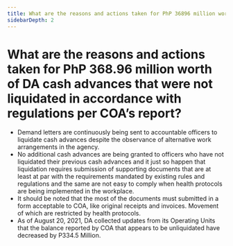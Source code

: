 ```yaml
---
title: What are the reasons and actions taken for PhP 36896 million worth of DA cash advances that were not liquidated in accordance with regulations per COA’s report?
sidebarDepth: 2
---
```


# What are the reasons and actions taken for PhP 368.96 million worth of DA cash advances that were not liquidated in accordance with regulations per COA’s report?


 - Demand letters are continuously being sent to accountable officers to liquidate cash advances despite the observance of alternative work arrangements in the agency.
 - No additional cash advances are being granted to officers who have not liquidated their previous cash advances and it just so happen that liquidation requires submission of supporting documents that are at least at par with the requirements mandated by existing rules and regulations and the same are not easy to comply when health protocols are being implemented in the workplace.
 - It should be noted that the most of the documents must submitted in a form acceptable to COA, like original receipts and invoices. Movement of which are restricted by health protocols. 
 - As of August 20, 2021, DA collected updates from its Operating Units that the balance reported by COA that appears to be unliquidated have decreased by P334.5 Million.
